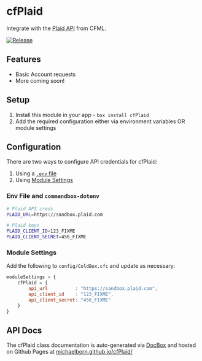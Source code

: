 # cfPlaid

Integrate with the [Plaid API](https://plaid.com/docs/api/) from CFML.

[![Release](https://github.com/michaelborn/cfPlaid/actions/workflows/release.yml/badge.svg)](https://github.com/michaelborn/cfPlaid/actions/workflows/release.yml)

## Features

* Basic Account requests
* More coming soon!

## Setup

1. Install this module in your app - `box install cfPlaid`
2. Add the required configuration either via environment variables OR module settings

## Configuration

There are two ways to configure API credentials for cfPlaid:

1. Using a [`.env` file](#env-file-and-commandbox-dotenv)
2. Using [Module Settings](#module-settings)

### Env File and `commandbox-dotenv`

```bash
# Plaid API creds
PLAID_URL=https://sandbox.plaid.com

# Plaid keys
PLAID_CLIENT_ID=123_FIXME
PLAID_CLIENT_SECRET=456_FIXME
```

### Module Settings

Add the following to `config/ColdBox.cfc` and update as necessary:

```js
moduleSettings = {
    cfPlaid = {
        api_url          : "https://sandbox.plaid.com",
        api_client_id    : "123_FIXME",
        api_client_secret: "456_FIXME"
    }
}
```

## API Docs

The cfPlaid class documentation is auto-generated via [DocBox](https://docbox.ortusbooks.com/) and hosted on Github Pages at [michaelborn.github.io/cfPlaid/](https://michaelborn.github.io/cfPlaid/)